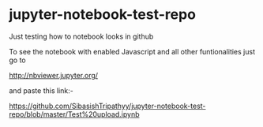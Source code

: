 # jupyter-notebook-test-repo
Just testing how to notebook looks in github

To see the notebook with enabled Javascript and all other funtionalities just go to

http://nbviewer.jupyter.org/

and paste this link:-

https://github.com/SibasishTripathyy/jupyter-notebook-test-repo/blob/master/Test%20upload.ipynb
